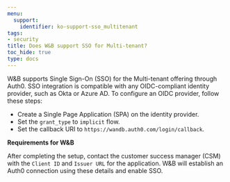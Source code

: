 ```yaml
---
menu:
  support:
    identifier: ko-support-sso_multitenant
tags:
- security
title: Does W&B support SSO for Multi-tenant?
toc_hide: true
type: docs
---
```


W&B supports Single Sign-On (SSO) for the Multi-tenant offering through Auth0. SSO integration is compatible with any OIDC-compliant identity provider, such as Okta or Azure AD. To configure an OIDC provider, follow these steps:

* Create a Single Page Application (SPA) on the identity provider.
* Set the `grant_type` to `implicit` flow.
* Set the callback URI to `https://wandb.auth0.com/login/callback`.

**Requirements for W&B**

After completing the setup, contact the customer success manager (CSM) with the `Client ID` and `Issuer URL` for the application. W&B will establish an Auth0 connection using these details and enable SSO.